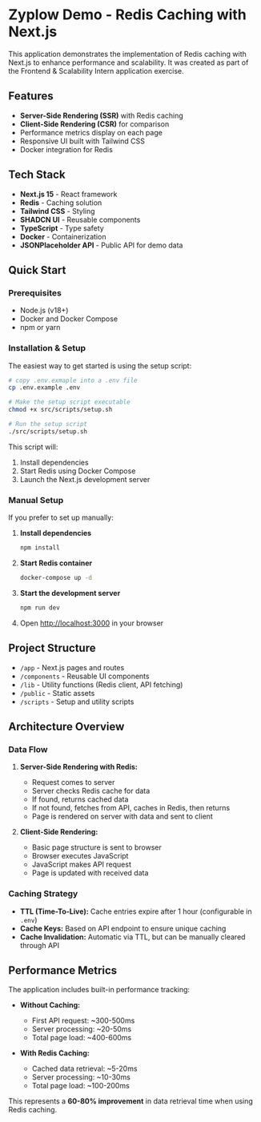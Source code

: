 # Zyplow Demo - Redis Caching with Next.js

This application demonstrates the implementation of Redis caching with Next.js to enhance performance and scalability. It was created as part of the Frontend & Scalability Intern application exercise.

## Features

- **Server-Side Rendering (SSR)** with Redis caching
- **Client-Side Rendering (CSR)** for comparison
- Performance metrics display on each page
- Responsive UI built with Tailwind CSS
- Docker integration for Redis

## Tech Stack

- **Next.js 15** - React framework
- **Redis** - Caching solution
- **Tailwind CSS** - Styling
- **SHADCN UI** - Reusable components
- **TypeScript** - Type safety
- **Docker** - Containerization
- **JSONPlaceholder API** - Public API for demo data

## Quick Start

### Prerequisites

- Node.js (v18+)
- Docker and Docker Compose
- npm or yarn

### Installation & Setup

The easiest way to get started is using the setup script:

```bash
# copy .env.exmaple into a .env file
cp .env.example .env

# Make the setup script executable
chmod +x src/scripts/setup.sh

# Run the setup script
./src/scripts/setup.sh
```

This script will:
1. Install dependencies
2. Start Redis using Docker Compose
3. Launch the Next.js development server

### Manual Setup

If you prefer to set up manually:

1. **Install dependencies**
   ```bash
   npm install
   ```

2. **Start Redis container**
   ```bash
   docker-compose up -d
   ```

3. **Start the development server**
   ```bash
   npm run dev
   ```

4. Open [http://localhost:3000](http://localhost:3000) in your browser

## Project Structure

- `/app` - Next.js pages and routes
- `/components` - Reusable UI components
- `/lib` - Utility functions (Redis client, API fetching)
- `/public` - Static assets
- `/scripts` - Setup and utility scripts

## Architecture Overview

### Data Flow

1. **Server-Side Rendering with Redis:**
   - Request comes to server
   - Server checks Redis cache for data
   - If found, returns cached data
   - If not found, fetches from API, caches in Redis, then returns
   - Page is rendered on server with data and sent to client

2. **Client-Side Rendering:**
   - Basic page structure is sent to browser
   - Browser executes JavaScript
   - JavaScript makes API request
   - Page is updated with received data

### Caching Strategy

- **TTL (Time-To-Live):** Cache entries expire after 1 hour (configurable in `.env`)
- **Cache Keys:** Based on API endpoint to ensure unique caching
- **Cache Invalidation:** Automatic via TTL, but can be manually cleared through API

## Performance Metrics

The application includes built-in performance tracking:

- **Without Caching:**
  - First API request: ~300-500ms
  - Server processing: ~20-50ms
  - Total page load: ~400-600ms

- **With Redis Caching:**
  - Cached data retrieval: ~5-20ms
  - Server processing: ~10-30ms
  - Total page load: ~100-200ms

This represents a **60-80% improvement** in data retrieval time when using Redis caching.
